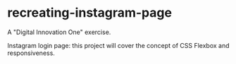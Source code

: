# recreating-instagram-page
A "Digital Innovation One" exercise.

Instagram login page: this project will cover the concept of CSS Flexbox and responsiveness.
